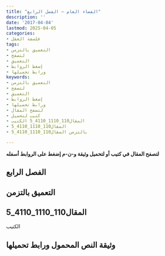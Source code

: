 ```yaml
---
title: "الفضاء العام – الفصل الرابع"
description: ''
date: '2017-04-04'
lastmod: 2025-04-05
categories:
- فلسفة العقل
tags:
- التعميق بالتزمن
- لتصفح
- التعميق
- إضغط الروابط
- ورابط تحميلها
keywords:
- التعميق بالتزمن
- لتصفح
- التعميق
- إضغط الروابط
- ورابط تحميلها
- لتصفح المقال
- كتيب لتحميل
- المقال110_1110_4110_5 الكتيب
- المقال110_1110_4110_5
- بالتزمن المقال110_1110_4110_5

---
```

**لتصفح المقال في كتيب أو لتحميل وثيقة و-ن-م إضغط على الروابط أسفله**

## **الفصل الرابع**

## **التعميق بالتزمن**

## المقال110_1110_4110_5

الكتيب

## وثيقة النص المحمول ورابط تحميلها

###
